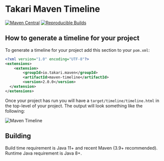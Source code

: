 # Takari Maven Timeline

[![Maven Central](https://img.shields.io/maven-central/v/io/takari.maven/maven-timeline.svg?label=Maven%20Central)](https://search.maven.org/artifact/io.takari.maven/maven-timeline)
[![Reproducible Builds](https://img.shields.io/endpoint?url=https://raw.githubusercontent.com/jvm-repo-rebuild/reproducible-central/master/content/io/takari/maven/maven-timeline/badge.json)](https://github.com/jvm-repo-rebuild/reproducible-central/blob/master/content/io/takari/maven/maven-timeline/README.md)

## How to generate a timeline for your project

To generate a timeline for your project add this section to your `pom.xml`:

```xml
<?xml version="1.0" encoding="UTF-8"?>
<extensions>
    <extension>
        <groupId>io.takari.maven</groupId>
        <artifactId>maven-timeline</artifactId>
        <version>2.0.0</version>
  </extension>
</extensions>
```

Once your project has run you will have a `target/timeline/timeline.html` in the top-level of your project. The output will look something like the following:

![Maven Timeline](maven-timeline.png)

## Building

Build time requirement is Java 11+ and recent Maven (3.9+ recommended).
Runtime Java requirement is Java 8+.
